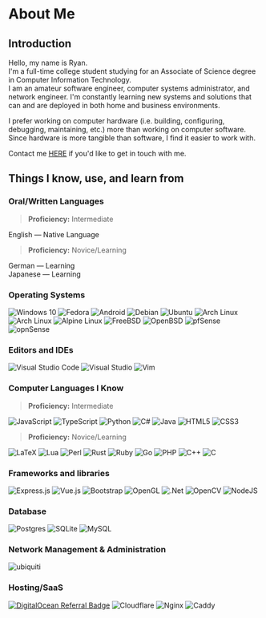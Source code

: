 # About Me

## Introduction

Hello, my name is Ryan.\
I'm a full-time college student studying for an Associate of Science degree in Computer Information Technology.\
I am an amateur software engineer, computer systems administrator, and network engineer. I'm constantly learning new systems and solutions that can and are deployed in both home and business environments.

I prefer working on computer hardware (i.e. building, configuring, debugging, maintaining, etc.) more than working on computer software. Since hardware is more tangible than software, I find it easier to work with.

Contact me [HERE](mailto:rbradley0@foxsys.org?subject=Contacting%20From%20Github) if you'd like to get in touch with me.

## Things I know, use, and learn from

### Oral/Written Languages

> **Proficiency:** Intermediate

English &horbar; Native Language

> **Proficiency:** Novice/Learning

German &horbar; Learning\
Japanese &horbar; Learning

### Operating Systems

![Windows 10](https://img.shields.io/badge/Windows-0078D6?style=for-the-badge&logo=windows&logoColor=white)
![Fedora](https://img.shields.io/badge/Fedora-294172?style=for-the-badge&logo=fedora&logoColor=white)
![Android](https://img.shields.io/badge/Android-3DDC84?style=for-the-badge&logo=android&logoColor=white)
![Debian](https://img.shields.io/badge/Debian-D70A53?style=for-the-badge&logo=debian&logoColor=white)
![Ubuntu](https://img.shields.io/badge/Ubuntu-E95420?style=for-the-badge&logo=ubuntu&logoColor=white)
![Arch Linux](https://img.shields.io/badge/Arch_Linux-1793D1?style=for-the-badge&logo=arch-linux&logoColor=white)
![Arch Linux](https://img.shields.io/badge/Manjaro-11AB00?style=for-the-badge&logo=manjaro&logoColor=white)
![Alpine Linux](https://img.shields.io/badge/Alpine_Linux-0D597F?style=for-the-badge&logo=alpine-linux&logoColor=white)
![FreeBSD](https://img.shields.io/badge/FreeBSD-FF0000?style=for-the-badge&logo=freebsd&logoColor=white)
![OpenBSD](https://img.shields.io/badge/OpenBSD-FFD700?style=for-the-badge&logo=openbsd&logoColor=black)
![pfSense](https://img.shields.io/badge/pfSense-0078d7?style=for-the-badge&logo=pfsense&logoColor=white)
![opnSense](https://img.shields.io/badge/opnSense-E95420?style=for-the-badge&logo=opnsense&logoColor=white)

### Editors and IDEs

![Visual Studio Code](https://img.shields.io/badge/VS_Code-0078d7?style=for-the-badge&logo=visual-studio-code&logoColor=white)
![Visual Studio](https://img.shields.io/badge/Visual_Studio-5C2D91?style=for-the-badge&logo=visual-studio&logoColor=white)
![Vim](https://img.shields.io/badge/VIM-%2311AB00?style=for-the-badge&logo=vim&logoColor=white)

### Computer Languages I Know

> **Proficiency:** Intermediate

![JavaScript](https://img.shields.io/badge/javascript-%23323330?style=for-the-badge&logo=javascript&logoColor=%23F7DF1E)
![TypeScript](https://img.shields.io/badge/typescript-%23007ACC?style=for-the-badge&logo=typescript&logoColor=white)
![Python](https://img.shields.io/badge/python-%2314354C?style=for-the-badge&logo=python&logoColor=white)
![C#](https://img.shields.io/badge/c%23-%23239120?style=for-the-badge&logo=c-sharp&logoColor=white)
![Java](https://img.shields.io/badge/java-%23ED8B00?style=for-the-badge&logo=java&logoColor=white)
![HTML5](https://img.shields.io/badge/html5-%23E34F26?style=for-the-badge&logo=html5&logoColor=white)
![CSS3](https://img.shields.io/badge/css3-%231572B6?style=for-the-badge&logo=css3&logoColor=white)

> **Proficiency:** Novice/Learning

![LaTeX](https://img.shields.io/badge/latex-%23008080?style=for-the-badge&logo=latex&logoColor=white)
![Lua](https://img.shields.io/badge/lua-%232C2D72?style=for-the-badge&logo=lua&logoColor=white)
![Perl](https://img.shields.io/badge/perl-%2339457E?style=for-the-badge&logo=perl&logoColor=white)
![Rust](https://img.shields.io/badge/rust-%23000000?style=for-the-badge&logo=rust&logoColor=white)
![Ruby](https://img.shields.io/badge/ruby-%23CC342D?style=for-the-badge&logo=ruby&logoColor=white)
![Go](https://img.shields.io/badge/go-%2300ADD8?style=for-the-badge&logo=go&logoColor=white)
![PHP](https://img.shields.io/badge/php-%23777BB4?style=for-the-badge&logo=php&logoColor=white)
![C++](https://img.shields.io/badge/c++-%2300599C?style=for-the-badge&logo=c%2B%2B&logoColor=white)
![C](https://img.shields.io/badge/c-%2300599C?style=for-the-badge&logo=c&logoColor=white)

### Frameworks and libraries

![Express.js](https://img.shields.io/badge/express.js-%23404d59?style=for-the-badge&logo=express&logoColor=%2361DAFB)
![Vue.js](https://img.shields.io/badge/vuejs-%2335495e?style=for-the-badge&logo=vue-dot-js&logoColor=%234FC08D)
![Bootstrap](https://img.shields.io/badge/bootstrap-%23563D7C?style=for-the-badge&logo=bootstrap&logoColor=white)
![OpenGL](https://img.shields.io/badge/OpenGL-%23FFFFFF?style=for-the-badge&logo=opengl)
![.Net](https://img.shields.io/badge/.NET-5C2D91?style=for-the-badge&logo=.net&logoColor=white)
![OpenCV](https://img.shields.io/badge/opencv-%23white?style=for-the-badge&logo=opencv&logoColor=white)
![NodeJS](https://img.shields.io/badge/node.js-%2343853D?style=for-the-badge&logo=node-dot-js&logoColor=white)

### Database

![Postgres](https://img.shields.io/badge/postgres-%23316192?style=for-the-badge&logo=postgresql&logoColor=white)
![SQLite](https://img.shields.io/badge/sqlite-%2307405e?style=for-the-badge&logo=sqlite&logoColor=white)
![MySQL](https://img.shields.io/badge/mysql-%2300f?style=for-the-badge&logo=mysql&logoColor=white)

### Network Management & Administration

![ubiquiti](https://img.shields.io/badge/ubiquiti-%2300f?style=for-the-badge&logo=ubiquiti&logoColor=white)

### Hosting/SaaS

[![DigitalOcean Referral Badge](https://img.shields.io/badge/DigitalOcean-%230167ff?style=for-the-badge&logo=digitalOcean&logoColor=white)](https://www.digitalocean.com/?refcode=ae0a1f51dd8d&utm_campaign=Referral_Invite&utm_medium=Referral_Program&utm_source=badge)
![Cloudflare](https://img.shields.io/badge/Cloudflare-%23FFA500?style=for-the-badge&logo=cloudflare&logoColor=white)
![Nginx](https://img.shields.io/badge/nginx-%23009639?style=for-the-badge&logo=nginx&logoColor=white)
![Caddy](https://img.shields.io/badge/caddy-%23009639?style=for-the-badge)
